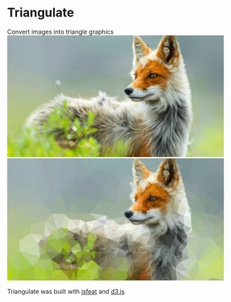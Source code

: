 Triangulate
===========

Convert images into triangle graphics
![before](images/fox-before.jpg "Before") ![after](images/fox-after.jpg "After") 

Triangulate was built with [jsfeat](http://inspirit.github.io/jsfeat/) and [d3.js](https://github.com/mbostock/d3)
